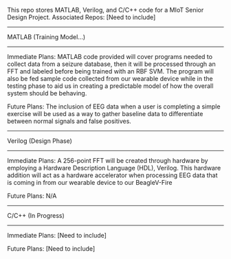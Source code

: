 This repo stores MATLAB, Verilog, and C/C++ code for a MIoT Senior Design Project.
Associated Repos: [Need to include]
______________________________
MATLAB (Training Model...)
______________________________
Immediate Plans:
MATLAB code provided will cover programs needed to collect data from a seizure database, 
then it will be processed through an FFT and labeled before being trained with an RBF SVM.
The program will also be fed sample code collected from our wearable device while 
in the testing phase to aid us in creating a predictable model of how the overall system
should be behaving.

Future Plans:
The inclusion of EEG data when a user is completing a simple exercise will be used 
as a way to gather baseline data to differentiate between normal signals and false positives.

______________________________
Verilog (Design Phase)
______________________________
Immediate Plans:
A 256-point FFT will be created through hardware by employing a Hardware Description 
Language (HDL), Verilog. This hardware addition will act as a hardware accelerator 
when processing EEG data that is coming in from our wearable device to our BeagleV-Fire

Future Plans:
N/A

______________________________
C/C++ (In Progress)
______________________________
Immediate Plans: [Need to include]


Future Plans: [Need to include]



